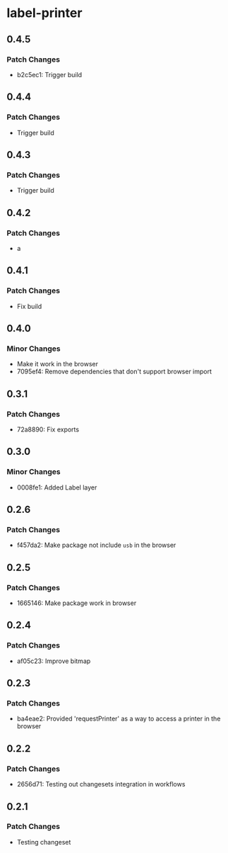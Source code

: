 # label-printer

## 0.4.5

### Patch Changes

- b2c5ec1: Trigger build

## 0.4.4

### Patch Changes

- Trigger build

## 0.4.3

### Patch Changes

- Trigger build

## 0.4.2

### Patch Changes

- a

## 0.4.1

### Patch Changes

- Fix build

## 0.4.0

### Minor Changes

- Make it work in the browser
- 7095ef4: Remove dependencies that don't support browser import

## 0.3.1

### Patch Changes

- 72a8890: Fix exports

## 0.3.0

### Minor Changes

- 0008fe1: Added Label layer

## 0.2.6

### Patch Changes

- f457da2: Make package not include `usb` in the browser

## 0.2.5

### Patch Changes

- 1665146: Make package work in browser

## 0.2.4

### Patch Changes

- af05c23: Improve bitmap

## 0.2.3

### Patch Changes

- ba4eae2: Provided 'requestPrinter' as a way to access a printer in the browser

## 0.2.2

### Patch Changes

- 2656d71: Testing out changesets integration in workflows

## 0.2.1

### Patch Changes

- Testing changeset
